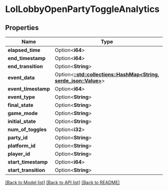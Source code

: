 # LolLobbyOpenPartyToggleAnalytics

## Properties

Name | Type | Description | Notes
------------ | ------------- | ------------- | -------------
**elapsed_time** | Option<**i64**> |  | [optional]
**end_timestamp** | Option<**i64**> |  | [optional]
**end_transition** | Option<**String**> |  | [optional]
**event_data** | Option<[**::std::collections::HashMap<String, serde_json::Value>**](serde_json::Value.md)> |  | [optional]
**event_timestamp** | Option<**i64**> |  | [optional]
**event_type** | Option<**String**> |  | [optional]
**final_state** | Option<**String**> |  | [optional]
**game_mode** | Option<**String**> |  | [optional]
**initial_state** | Option<**String**> |  | [optional]
**num_of_toggles** | Option<**i32**> |  | [optional]
**party_id** | Option<**String**> |  | [optional]
**platform_id** | Option<**String**> |  | [optional]
**player_id** | Option<**String**> |  | [optional]
**start_timestamp** | Option<**i64**> |  | [optional]
**start_transition** | Option<**String**> |  | [optional]

[[Back to Model list]](../README.md#documentation-for-models) [[Back to API list]](../README.md#documentation-for-api-endpoints) [[Back to README]](../README.md)


